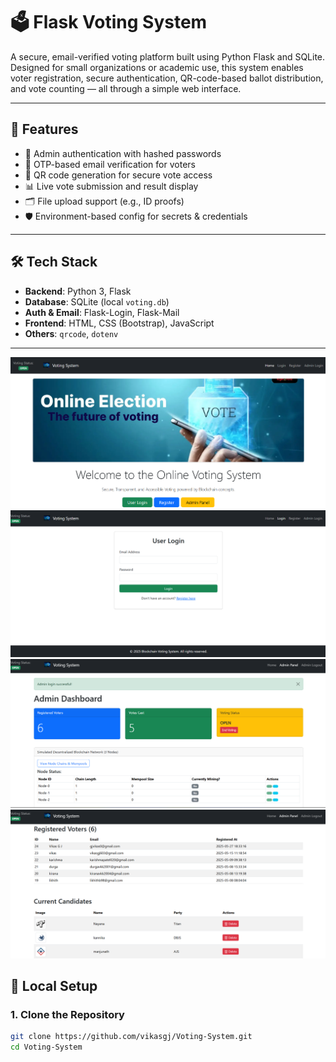 # 🗳️ Flask Voting System

A secure, email-verified voting platform built using Python Flask and SQLite. Designed for small organizations or academic use, this system enables voter registration, secure authentication, QR-code-based ballot distribution, and vote counting — all through a simple web interface.

---

## 🚀 Features

- 🔐 Admin authentication with hashed passwords
- 📧 OTP-based email verification for voters
- 🧾 QR code generation for secure vote access
- 📊 Live vote submission and result display
- 🗂 File upload support (e.g., ID proofs)
- 🛡️ Environment-based config for secrets & credentials

---

## 🛠️ Tech Stack

- **Backend**: Python 3, Flask
- **Database**: SQLite (local `voting.db`)
- **Auth & Email**: Flask-Login, Flask-Mail
- **Frontend**: HTML, CSS (Bootstrap), JavaScript
- **Others**: `qrcode`, `dotenv`

---

<img src="img/img1.png" alt="Login" />

<img src="img/img2.png" alt="Login" />

<img src="img/img3.png" alt="Login" />

<img src="img/img4.png" alt="Login" />

## 🧪 Local Setup

### 1. Clone the Repository

```bash
git clone https://github.com/vikasgj/Voting-System.git
cd Voting-System
